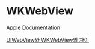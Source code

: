 # WKWebView

[Apple Documentation](https://developer.apple.com/documentation/webkit/wkwebview)

[UIWebView와 WKWebView의 차이](http://zeddios.tistory.com/332)
